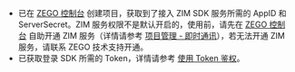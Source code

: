 - 已在 [ZEGO 控制台](https://console.zego.im) 创建项目，获取到了接入 ZIM SDK 服务所需的 AppID 和 ServerSecret。ZIM 服务权限不是默认开启的，使用前，请先在 [ZEGO 控制台](https://console.zego.im) 自助开通 ZIM 服务（详情请参考 [项目管理 - 即时通讯](#14994)），若无法开通 ZIM 服务，请联系 ZEGO 技术支持开通。
- 已获取登录 SDK 所需的 Token，详情请参考 [使用 Token 鉴权](!common_features/Authenticate_users_with_tokens)。













